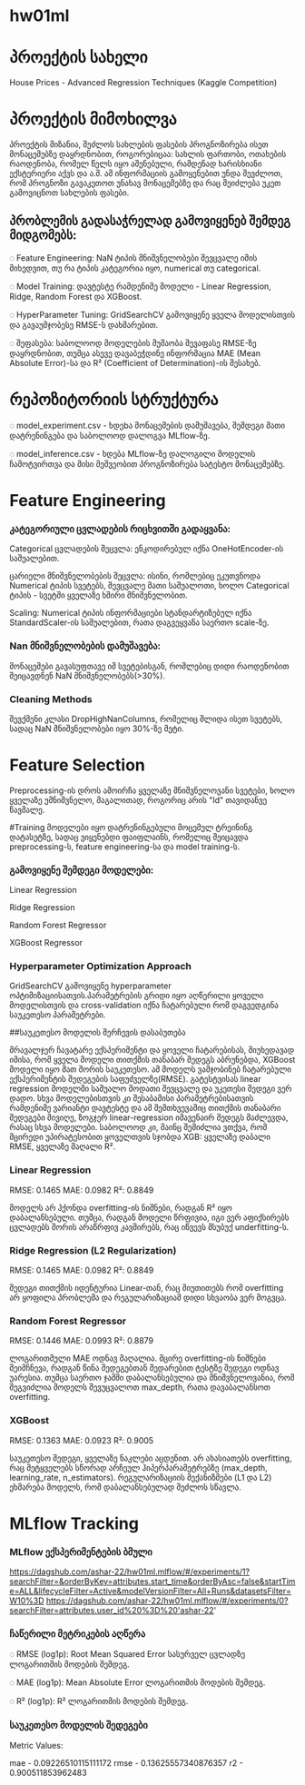# hw01ml
# პროექტის სახელი

House Prices - Advanced Regression Techniques (Kaggle Competition)

# პროექტის მიმოხილვა

პროექტის მიზანია, შეძლოს სახლების ფასების პროგნოზირება ისეთ მონაცემებზე დაყრდნობით, როგორებიცაა: სახლის ფართობი, ოთახების რაოდენობა, რომელ წელს იყო აშენებული, რამდენად ხარისხიანი ექსტერიერი აქვს და ა.შ. ამ ინფორმაციის გამოყენებით უნდა შევძლოთ, რომ პროგნოზი გავაკეთოთ უნახავ მონაცემებზე და რაც შეიძლება უკეთ გამოვიცნოთ სახლების ფასები. 

## პრობლემის გადასაჭრელად გამოვიყენებ შემდეგ მიდგომებს:

◌ Feature Engineering: NaN ტიპის მნიშვნელობები შევცვალე იმის მიხედვით, თუ რა ტიპის კატეგორია იყო, numerical თუ categorical. 

◌ Model Training: დავტესტე რამდენიმე მოდელი - Linear Regression, Ridge, Random Forest და XGBoost.

◌ HyperParameter Tuning: GridSearchCV გამოვიყენე ყველა მოდელისთვის და გავაუმჯობესე RMSE-ს დახმარებით. 

◌ შეფასება: საბოლოოდ მოდელების მუშაობა შევაფასე RMSE-ზე დაყრდნობით, თუმცა ასევე დავაბეჭდინე ინფორმაცია MAE (Mean Absolute Error)-სა და R² (Coefficient of Determination)-ის შესახებ.

# რეპოზიტორიის სტრუქტურა

◌ model_experiment.csv - ხდეbა მონაცემების დამუშავება, შემდეგი მათი დატრენინგება და საბოლოოდ დალოგვა MLflow-ზე. 

◌ model_inference.csv -  ხდება MLflow-ზე დალოგილი მოდელის ჩამოტვირთვა და მისი მეშვეობით პროგნოზირება სატესტო მონაცემებზე.


# Feature Engineering

### კატეგორიული ცვლადების რიცხვითში გადაყვანა:

Categorical ცვლადების შეცვლა: ენკოდირებულ იქნა OneHotEncoder-ის საშუალებით.

ცარიელი მნიშვნელობების შეცვლა: ისინი, რომლებიც ეკუთვნოდა Numerical ტიპის სვეტებს, შევცვალე მათი საშუალოთი, ხოლო Categorical ტიპის - სვეტში ყველაზე ხშირი 
მნიშვნელობით.

Scaling: Numerical ტიპის ინფორმაციები სტანდარტიზებულ იქნა StandardScaler-ის საშუალებით, რათა დაგვეყვანა საერთო scale-ზე.

### Nan მნიშვნელობების დამუშავება:
 
მონაცემები გავასუფთავე იმ სვეტებისგან, რომლებიც დიდი რაოდენობით შეიცავდნენ NaN მნიშვნელობებს(>30%).

### Cleaning Methods

შევქმენი კლასი DropHighNanColumns, რომელიც შლიდა ისეთ სვეტებს, სადაც NaN მნიშვნელობები იყო 30%-ზე მეტი.

# Feature Selection

Preprocessing-ის დროს ამოირჩა ყველაზე მნიშვნელოვანი სვეტები, ხოლო ყველაზე უმნიშვნელო, მაგალითად, როგორიც არის "Id" თავიდანვე წავშალე.

#Training
მოდელები იყო დატრენინგებული მოცემულ ტრეინინგ დატასეტზე, სადაც ვიყენებდი ფაიფლაინს, რომელიც შეიცავდა preprocessing-ს, feature engineering-სა და model training-ს.
### გამოვიყენე შემდეგი მოდელები:

Linear Regression

Ridge Regression

Random Forest Regressor

XGBoost Regressor

### Hyperparameter Optimization Approach

GridSearchCV გამოვიყენე hyperparameter ოპტიმიზაციისათვის.პარამეტრების გრიდი იყო აღწერილი ყოველი მოდელისთვის და cross-validation იქნა ჩატარებული რომ დაგვედგინა საუკეთესო პარამეტრები.

##საუკეთესო მოდელის შერჩევის დასაბუთება

მრავალჯერ ჩავატარე ექსპერიმენტი და ყოველი ჩატარებისას, მიუხედავად იმისა, რომ ყველა მოდელი თითქმის თანაბარ შედეგს აბრუნებდა, XGBoost მოდელი იყო მათ შორის საუკეთესო. ამ მოდელს ვამჯობინებ ჩატარებული ექსპერიმენტის შედეგების საფუძველზე(RMSE). გატესტვისას linear regression მოდელში საშუალო მოდათი შევცვალე და უკეთესი შედეგი ვერ დადო. სხვა მოდელებისთვის კი შესაბამისი პარამეტრებისათვის რამდენიმე ვარიანტი დავტესტე და ამ შემთხვევაშიც თითქმის თანაბარი შედეგები მივიღე, ზოგჯერ linear-regression იმავენაირ შედეგს მაძლევდა, რასაც სხვა მოდელები. საბოლოოდ კი, მაინც შემიძლია ვთქვა, რომ მცირედი უპირატესობით ყოველთვის სჯობდა XGB: ყველაზე დაბალი RMSE, ყველაზე მაღალი R².

### Linear Regression

RMSE: 0.1465
MAE: 0.0982
R²: 0.8849

მოდელს არ ჰქონდა overfitting-ის ნიშნები, რადგან R² იყო დაბალანსებული. თუმცა, რადგან მოდელი წრფივია, იგი ვერ აფიქსირებს ცვლადებს შორის არაწრფივ კავშირებს, რაც იწვევს მსუბუქ underfitting-ს.

### Ridge Regression (L2 Regularization)

RMSE: 0.1465
MAE: 0.0982
R²: 0.8849

შედეგი თითქმის იდენტურია Linear-თან, რაც მიუთითებს რომ overfitting არ ყოფილა პრობლემა და რეგულარიზაციამ დიდი სხვაობა ვერ მოგვცა.

### Random Forest Regressor

RMSE: 0.1446
MAE: 0.0993
R²: 0.8879

ლოგარითმული MAE ოდნავ მაღალია. მცირე overfitting-ის ნიშნები შეიმჩნევა, რადგან წინა შედეგებთან შედარებით ტესტზე შედეგი ოდნავ უარესია.
თუმცა საერთო ჯამში დაბალანსებულია და მნიშვნელოვანია, რომ შეგვიძლია მოდელს შევუცვალოთ max_depth, რათა დავაბალანსოთ overfitting.

### XGBoost

RMSE: 0.1363
MAE: 0.0923
R²: 0.9005

საუკეთესო შედეგი, ყველაზე ნაკლები აცდენით.
არ ახასიათებს overfitting, რაც მეტყველებს სწორად არჩეულ ჰიპერპარამეტრებზე (max_depth, learning_rate, n_estimators).
რეგულარიზაციის მექანიზმები (L1 და L2) ეხმარება მოდელს, რომ დაბალანსებულად შეძლოს სწავლა.

# MLflow Tracking

### MLflow ექსპერიმენტების ბმული

https://dagshub.com/ashar-22/hw01ml.mlflow/#/experiments/1?searchFilter=&orderByKey=attributes.start_time&orderByAsc=false&startTime=ALL&lifecycleFilter=Active&modelVersionFilter=All+Runs&datasetsFilter=W10%3D
https://dagshub.com/ashar-22/hw01ml.mlflow/#/experiments/0?searchFilter=attributes.user_id%20%3D%20'ashar-22'

### ჩაწერილი მეტრიკების აღწერა

◌ RMSE (log1p): Root Mean Squared Error სასურველ ცვლადზე ლოგარითმის მოდების შემდეგ.

◌ MAE (log1p): Mean Absolute Error ლოგარითმის მოდების შემდეგ.

◌ R² (log1p): R² ლოგარითმის მოდების შემდეგ.

### საუკეთესო მოდელის შედეგები
Metric Values:

mae - 0.09226510115111172
rmse - 0.13625557340876357
r2 - 0.900511853962483
